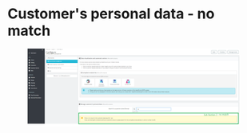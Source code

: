 # Customer's personal data - no match

<figure><img src="../../../../../../.gitbook/assets/image (10) (2).png" alt=""><figcaption></figcaption></figure>
